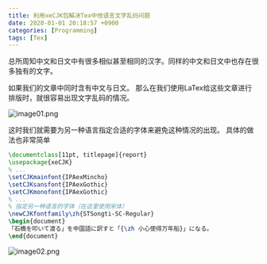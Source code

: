 ```yaml
---
title: 利用xeCJK包解决Tex中他语言文字乱码问题
date: 2020-01-01 20:18:57 +0900
categories: [Programming]
tags: [Tex]
---
```


总所周知中文和日文中有很多相似甚至相同的汉字。同样的中文和日文中也存在很多独有的文字。

如果我们的文章中同时含有中文与日文。
那么在我们使用LaTex给这些文章进行排版时，就很容易出现文字乱码的情况。

<!--more-->

![image01.png]({{site.baseurl}}/assets/img/2020/image01.png)

这时我们就需要为另一种语言指定合适的字体来避免这种情况的出现。
具体的做法也非常简单

```tex
\documentclass[11pt, titlepage]{report}
\usepackage{xeCJK}
% ...
\setCJKmainfont{IPAexMincho}
\setCJKsansfont{IPAexGothic}
\setCJKmonofont{IPAexGothic}
% ...
% 指定另一种语言的字体（在这里使用宋体）
\newCJKfontfamily\zh{STSongti-SC-Regular}	
\begin{document}
「石橋を叩いて渡る」を中国語に訳すと「{\zh 小心使得万年船}」になる。
\end{document}
```
![image02.png]({{site.baseurl}}/assets/img/2020/image02.png)
